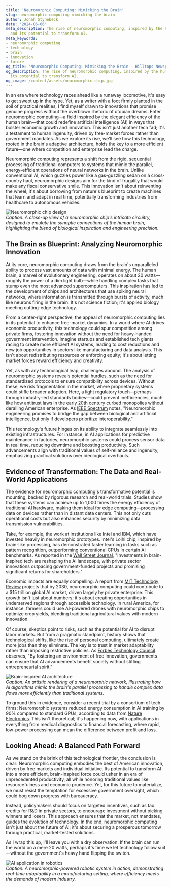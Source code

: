 ```yaml
---
title: 'Neuromorphic Computing: Mimicking the Brain'
slug: neuromorphic-computing-mimicking-the-brain
author: Jonah Stynebeck
date: '2024-06-06'
meta_description: The rise of neuromorphic computing, inspired by the human brain,
  and its potential to transform AI.
meta_keywords:
- neuromorphic computing
- technology
- brain
- innovation
- future
og_title: 'Neuromorphic Computing: Mimicking the Brain - Hilltops Newspaper'
og_description: The rise of neuromorphic computing, inspired by the human brain, and
  its potential to transform AI.
og_image: /content/assets/neuromorphic-chip.jpg
---
```




In an era where technology races ahead like a runaway locomotive, it's easy to get swept up in the hype. Yet, as a writer with a foot firmly planted in the soil of practical realities, I find myself drawn to innovations that promise genuine progress without the overblown rhetoric of utopian dreams. Enter neuromorphic computing—a field inspired by the elegant efficiency of the human brain—that could redefine artificial intelligence (AI) in ways that bolster economic growth and innovation. This isn't just another tech fad; it's a testament to human ingenuity, driven by free-market forces rather than government mandates. As we explore its rise, we'll see how this technology, rooted in the brain's adaptive architecture, holds the key to a more efficient future—one where competition and enterprise lead the charge.

Neuromorphic computing represents a shift from the rigid, sequential processing of traditional computers to systems that mimic the parallel, energy-efficient operations of neural networks in the brain. Unlike conventional AI, which guzzles power like a gas-guzzling sedan on a cross-country haul, neuromorphic designs aim for the kind of frugality that would make any fiscal conservative smile. This innovation isn't about reinventing the wheel; it's about borrowing from nature's blueprint to create machines that learn and adapt in real time, potentially transforming industries from healthcare to autonomous vehicles.

![Neuromorphic chip design](/content/assets/neuromorphic-chip-design.jpg)  
*Caption: A close-up view of a neuromorphic chip's intricate circuitry, designed to emulate the synaptic connections of the human brain, highlighting the blend of biological inspiration and engineering precision.*

## The Brain as Blueprint: Analyzing Neuromorphic Innovation

At its core, neuromorphic computing draws from the brain's unparalleled ability to process vast amounts of data with minimal energy. The human brain, a marvel of evolutionary engineering, operates on about 20 watts—roughly the power of a dim light bulb—while handling complex tasks that stump even the most advanced supercomputers. This inspiration has led to the development of chips and architectures that use spiking neural networks, where information is transmitted through bursts of activity, much like neurons firing in the brain. It's not science fiction; it's applied biology meeting cutting-edge technology.

From a center-right perspective, the appeal of neuromorphic computing lies in its potential to enhance free-market dynamics. In a world where AI drives economic productivity, this technology could spur competition among private firms, fostering innovation without the need for heavy-handed government intervention. Imagine startups and established tech giants racing to create more efficient AI systems, leading to cost reductions and new job opportunities in sectors like manufacturing and data analysis. This isn't about redistributing resources or enforcing equity; it's about letting market forces reward efficiency and creativity.

Yet, as with any technological leap, challenges abound. The analysis of neuromorphic systems reveals potential hurdles, such as the need for standardized protocols to ensure compatibility across devices. Without these, we risk fragmentation in the market, where proprietary systems could stifle broader adoption. Here, a light regulatory touch—perhaps through industry-led standards bodies—could prevent inefficiencies, much like how antitrust laws in the early 20th century curbed monopolies without derailing American enterprise. As [IEEE Spectrum](https://spectrum.ieee.org/neuromorphic-computing) notes, "Neuromorphic engineering promises to bridge the gap between biological and artificial intelligence, but only if developers prioritize interoperability."

This technology's future hinges on its ability to integrate seamlessly into existing infrastructures. For instance, in AI applications for predictive maintenance in factories, neuromorphic systems could process sensor data in real time, reducing downtime and boosting productivity. Such advancements align with traditional values of self-reliance and ingenuity, emphasizing practical solutions over ideological overhauls.

## Evidence of Transformation: The Data and Real-World Applications

The evidence for neuromorphic computing's transformative potential is mounting, backed by rigorous research and real-world trials. Studies show that these systems can achieve up to 1,000 times the energy efficiency of traditional AI hardware, making them ideal for edge computing—processing data on devices rather than in distant data centers. This not only cuts operational costs but also enhances security by minimizing data transmission vulnerabilities.

Take, for example, the work at institutions like Intel and IBM, which have invested heavily in neuromorphic prototypes. Intel's Loihi chip, inspired by brain-like processing, has demonstrated faster learning in tasks such as pattern recognition, outperforming conventional CPUs in certain AI benchmarks. As reported in the [Wall Street Journal](https://www.wsj.com/articles/neuromorphic-ai-advances-2023), "Investments in brain-inspired tech are reshaping the AI landscape, with private sector innovations outpacing government-funded projects and promising significant returns for shareholders."

Economic impacts are equally compelling. A report from [MIT Technology Review](https://www.technologyreview.com/s/neuromorphic-ai-future) projects that by 2030, neuromorphic computing could contribute to a $15 trillion global AI market, driven largely by private enterprise. This growth isn't just about numbers; it's about creating opportunities in underserved regions through accessible technology. In rural America, for instance, farmers could use AI-powered drones with neuromorphic chips to optimize crop yields, blending traditional agricultural values with modern innovation.

Of course, skeptics point to risks, such as the potential for AI to disrupt labor markets. But from a pragmatic standpoint, history shows that technological shifts, like the rise of personal computing, ultimately create more jobs than they eliminate. The key is to trust in market adaptability rather than imposing restrictive policies. As [Forbes Technology Council](https://www.forbes.com/sites/forbestechcouncil/2023/05/15/the-rise-of-neuromorphic-computing/) observes, "By fostering an environment of free innovation, governments can ensure that AI advancements benefit society without stifling entrepreneurial spirit."

![Brain-inspired AI architecture](/content/assets/brain-ai-architecture.jpg)  
*Caption: An artistic rendering of a neuromorphic network, illustrating how AI algorithms mimic the brain's parallel processing to handle complex data flows more efficiently than traditional systems.*

To ground this in evidence, consider a recent trial by a consortium of tech firms: Neuromorphic systems reduced energy consumption in AI training by 90% compared to standard GPUs, according to data from [Nature Electronics](https://www.nature.com/articles/s41928-023-00945-4). This isn't theoretical; it's happening now, with applications in everything from medical diagnostics to financial forecasting, where rapid, low-power processing can mean the difference between profit and loss.

## Looking Ahead: A Balanced Path Forward

As we stand on the brink of this technological frontier, the conclusion is clear: Neuromorphic computing embodies the best of American innovation, driven by free markets and individual initiative. Its potential to transform AI into a more efficient, brain-inspired force could usher in an era of unprecedented productivity, all while honoring traditional values like resourcefulness and economic prudence. Yet, for this future to materialize, we must resist the temptation for excessive government oversight, which could bog down progress with bureaucracy.

Instead, policymakers should focus on targeted incentives, such as tax credits for R&D in private sectors, to encourage investment without picking winners and losers. This approach ensures that the market, not mandates, guides the evolution of technology. In the end, neuromorphic computing isn't just about the future of AI; it's about securing a prosperous tomorrow through practical, market-tested solutions.

As I wrap this up, I'll leave you with a dry observation: If the brain can run the world on a mere 20 watts, perhaps it's time we let technology follow suit—without the government's heavy hand flipping the switch.

![AI application in robotics](/content/assets/ai-robotics-application.jpg)  
*Caption: A neuromorphic-powered robotic system in action, demonstrating real-time adaptability in a manufacturing setting, where efficiency meets the demands of modern industry.*

